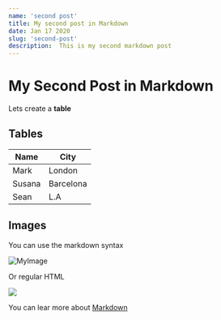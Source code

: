 ```yaml
---
name: 'second post'
title: My second post in Markdown
date: Jan 17 2020
slug: 'second-post'
description:  This is my second markdown post
---
```

<!---
You can use standard HTML comment syntax.
The key: value properties defined whithin --- --- are variables 
that will be passed to our Vue components in the 'atributes' object
property of the object generated by frontmatter
-->

# My Second Post in Markdown

Lets create a **table**

## Tables

| Name | City |
| ------ | ----------- |
| Mark   | London |
| Susana | Barcelona |
| Sean   | L.A |


## Images

You can use the markdown syntax

![MyImage](https://picsum.photos/200/300)

Or regular HTML

<img src="https://picsum.photos/500"/>


You can lear more about [Markdown](https://www.markdownguide.org/basic-syntax/) 
